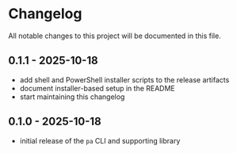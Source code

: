 # Changelog

All notable changes to this project will be documented in this file.

## 0.1.1 - 2025-10-18

- add shell and PowerShell installer scripts to the release artifacts
- document installer-based setup in the README
- start maintaining this changelog

## 0.1.0 - 2025-10-18

- initial release of the `pa` CLI and supporting library

